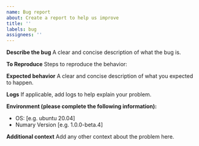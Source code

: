 ```yaml
---
name: Bug report
about: Create a report to help us improve
title: ''
labels: bug
assignees: ''
---
```


**Describe the bug**
A clear and concise description of what the bug is.

**To Reproduce**
Steps to reproduce the behavior:

**Expected behavior**
A clear and concise description of what you expected to happen.

**Logs**
If applicable, add logs to help explain your problem.

**Environment (please complete the following information):**

- OS: [e.g. ubuntu 20.04]
- Numary Version [e.g. 1.0.0-beta.4]

**Additional context**
Add any other context about the problem here.
